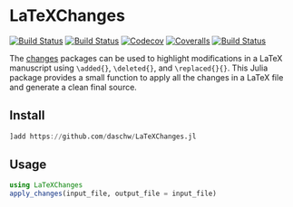# LaTeXChanges

[![Build Status](https://travis-ci.com/daschw/LaTeXChanges.jl.svg?branch=master)](https://travis-ci.com/daschw/LaTeXChanges.jl)
[![Build Status](https://ci.appveyor.com/api/projects/status/github/daschw/LaTeXChanges.jl?svg=true)](https://ci.appveyor.com/project/daschw/LaTeXChanges-jl)
[![Codecov](https://codecov.io/gh/daschw/LaTeXChanges.jl/branch/master/graph/badge.svg)](https://codecov.io/gh/daschw/LaTeXChanges.jl)
[![Coveralls](https://coveralls.io/repos/github/daschw/LaTeXChanges.jl/badge.svg?branch=master)](https://coveralls.io/github/daschw/LaTeXChanges.jl?branch=master)
[![Build Status](https://api.cirrus-ci.com/github/daschw/LaTeXChanges.jl.svg)](https://cirrus-ci.com/github/daschw/LaTeXChanges.jl)

The [changes](https://ctan.org/pkg/changes) packages can be used to highlight modifications in a LaTeX manuscript using `\added{}`, `\deleted{}`, and `\replaced{}{}`.
This Julia package provides a small function to apply all the changes in a LaTeX file and generate a clean final source.

## Install

```julia
]add https://github.com/daschw/LaTeXChanges.jl
```

## Usage

```julia
using LaTeXChanges
apply_changes(input_file, output_file = input_file)
```

